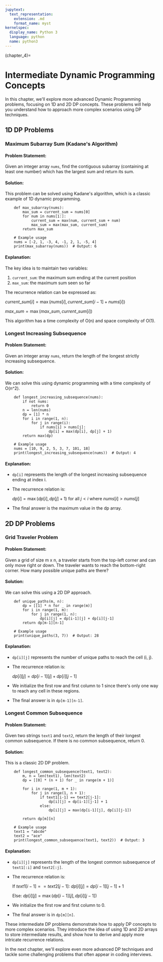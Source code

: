 ```yaml
---
jupytext:
  text_representation:
    extension: .md
    format_name: myst
kernelspec:
  display_name: Python 3
  language: python
  name: python3
---
```


(chapter_4)=

# Intermediate Dynamic Programming Concepts

In this chapter, we'll explore more advanced Dynamic Programming problems, focusing on 1D and 2D DP concepts. These problems will help you understand how to approach more complex scenarios using DP techniques.

## 1D DP Problems

### Maximum Subarray Sum (Kadane's Algorithm)

#### Problem Statement:
Given an integer array `nums`, find the contiguous subarray (containing at least one number) which has the largest sum and return its sum.

#### Solution:
This problem can be solved using Kadane's algorithm, which is a classic example of 1D dynamic programming.

```{code-cell} python3
    def max_subarray(nums):
        max_sum = current_sum = nums[0]
        for num in nums[1:]:
            current_sum = max(num, current_sum + num)
            max_sum = max(max_sum, current_sum)
        return max_sum

    # Example usage
    nums = [-2, 1, -3, 4, -1, 2, 1, -5, 4]
    print(max_subarray(nums))  # Output: 6
```

#### Explanation:
The key idea is to maintain two variables:
1. `current_sum`: the maximum sum ending at the current position
2. `max_sum`: the maximum sum seen so far

The recurrence relation can be expressed as:

$current\_sum[i] = \max(nums[i], current\_sum[i-1] + nums[i])$

$max\_sum = \max(max\_sum, current\_sum[i])$

This algorithm has a time complexity of O(n) and space complexity of O(1).

### Longest Increasing Subsequence

#### Problem Statement:
Given an integer array `nums`, return the length of the longest strictly increasing subsequence.

#### Solution:
We can solve this using dynamic programming with a time complexity of O(n^2).

```{code-cell} python3
    def longest_increasing_subsequence(nums):
        if not nums:
            return 0
        n = len(nums)
        dp = [1] * n
        for i in range(1, n):
            for j in range(i):
                if nums[i] > nums[j]:
                    dp[i] = max(dp[i], dp[j] + 1)
        return max(dp)

    # Example usage
    nums = [10, 9, 2, 5, 3, 7, 101, 18]
    print(longest_increasing_subsequence(nums))  # Output: 4
```

#### Explanation:
- `dp[i]` represents the length of the longest increasing subsequence ending at index i.
- The recurrence relation is:

  $dp[i] = \max(dp[i], dp[j] + 1)$ for all $j < i$ where $nums[i] > nums[j]$

- The final answer is the maximum value in the dp array.

## 2D DP Problems

### Grid Traveler Problem

#### Problem Statement:
Given a grid of size m x n, a traveler starts from the top-left corner and can only move right or down. The traveler wants to reach the bottom-right corner. How many possible unique paths are there?

#### Solution:
We can solve this using a 2D DP approach.

```{code-cell} python3
    def unique_paths(m, n):
        dp = [[1] * n for _ in range(m)]
        for i in range(1, m):
            for j in range(1, n):
                dp[i][j] = dp[i-1][j] + dp[i][j-1]
        return dp[m-1][n-1]

    # Example usage
    print(unique_paths(3, 7))  # Output: 28
```

#### Explanation:
- `dp[i][j]` represents the number of unique paths to reach the cell (i, j).
- The recurrence relation is:

  $dp[i][j] = dp[i-1][j] + dp[i][j-1]$

- We initialize the first row and first column to 1 since there's only one way to reach any cell in these regions.
- The final answer is in `dp[m-1][n-1]`.

### Longest Common Subsequence

#### Problem Statement:
Given two strings `text1` and `text2`, return the length of their longest common subsequence. If there is no common subsequence, return 0.

#### Solution:
This is a classic 2D DP problem.

```{code-cell} python3
    def longest_common_subsequence(text1, text2):
        m, n = len(text1), len(text2)
        dp = [[0] * (n + 1) for _ in range(m + 1)]
        
        for i in range(1, m + 1):
            for j in range(1, n + 1):
                if text1[i-1] == text2[j-1]:
                    dp[i][j] = dp[i-1][j-1] + 1
                else:
                    dp[i][j] = max(dp[i-1][j], dp[i][j-1])
        
        return dp[m][n]

    # Example usage
    text1 = "abcde"
    text2 = "ace"
    print(longest_common_subsequence(text1, text2))  # Output: 3
```

#### Explanation:
- `dp[i][j]` represents the length of the longest common subsequence of `text1[:i]` and `text2[:j]`.
- The recurrence relation is:
  
  If $text1[i-1] == text2[j-1]$:
    $dp[i][j] = dp[i-1][j-1] + 1$
  
  Else:
    $dp[i][j] = \max(dp[i-1][j], dp[i][j-1])$

- We initialize the first row and first column to 0.
- The final answer is in `dp[m][n]`.

These intermediate DP problems demonstrate how to apply DP concepts to more complex scenarios. They introduce the idea of using 1D and 2D arrays to store intermediate results, and show how to derive and apply more intricate recurrence relations.

In the next chapter, we'll explore even more advanced DP techniques and tackle some challenging problems that often appear in coding interviews.

